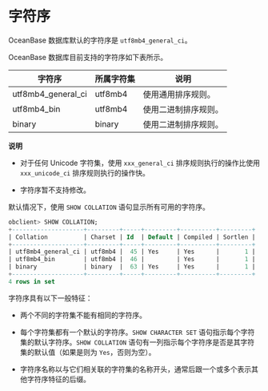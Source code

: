 字符序 
========================

OceanBase 数据库默认的字符序是 `utf8mb4_general_ci`。

OceanBase 数据库目前支持的字符序如下表所示。


|        字符序         |  所属字符集  |                      说明                       |
|--------------------|---------|-----------------------------------------------|
| utf8mb4_general_ci | utf8mb4 | 使用通用排序规则。                                     |
| utf8mb4_bin        | utf8mb4 | 使用二进制排序规则。                                    |
| binary             | binary  | 使用二进制排序规则。                                    |


**说明**



* 对于任何 Unicode 字符集，使用 `xxx_general_ci` 排序规则执行的操作比使用 `xxx_unicode_ci` 排序规则执行的操作快。

  

* 字符序暂不支持修改。

  




默认情况下，使用 `SHOW COLLATION` 语句显示所有可用的字符序。

```sql
obclient> SHOW COLLATION;
+--------------------+---------+-----+---------+----------+---------+
| Collation          | Charset | Id  | Default | Compiled | Sortlen |
+--------------------+---------+-----+---------+----------+---------+
| utf8mb4_general_ci | utf8mb4 |  45 | Yes     | Yes      |       1 |
| utf8mb4_bin        | utf8mb4 |  46 |         | Yes      |       1 |
| binary             | binary  |  63 | Yes     | Yes      |       1 |
+--------------------+---------+-----+---------+----------+---------+
4 rows in set
```



字符序具有以下一般特征：

* 两个不同的字符集不能有相同的字符序。

  

* 每个字符集都有一个默认的字符序。`SHOW CHARACTER SET` 语句指示每个字符集的默认字符序。`SHOW COLLATION` 语句有一列指示每个字符序是否是其字符集的默认值（如果是则为 `Yes`，否则为空）。

  

* 字符序名称以与它们相关联的字符集的名称开头，通常后跟一个或多个表示其他字符序特征的后缀。

  




